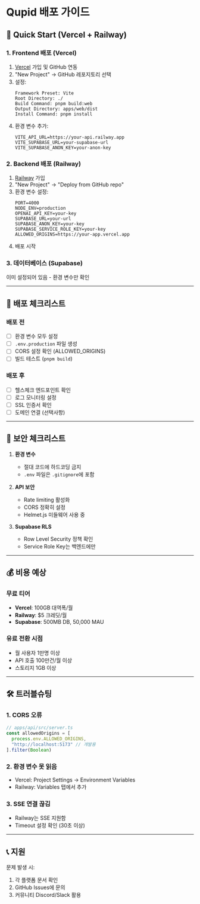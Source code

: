 # Qupid 배포 가이드

## 🚀 Quick Start (Vercel + Railway)

### 1. Frontend 배포 (Vercel)

1. [Vercel](https://vercel.com) 가입 및 GitHub 연동
2. "New Project" → GitHub 레포지토리 선택
3. 설정:
   ```
   Framework Preset: Vite
   Root Directory: ./
   Build Command: pnpm build:web
   Output Directory: apps/web/dist
   Install Command: pnpm install
   ```
4. 환경 변수 추가:
   ```
   VITE_API_URL=https://your-api.railway.app
   VITE_SUPABASE_URL=your-supabase-url
   VITE_SUPABASE_ANON_KEY=your-anon-key
   ```

### 2. Backend 배포 (Railway)

1. [Railway](https://railway.app) 가입
2. "New Project" → "Deploy from GitHub repo"
3. 환경 변수 설정:
   ```
   PORT=4000
   NODE_ENV=production
   OPENAI_API_KEY=your-key
   SUPABASE_URL=your-url
   SUPABASE_ANON_KEY=your-key
   SUPABASE_SERVICE_ROLE_KEY=your-key
   ALLOWED_ORIGINS=https://your-app.vercel.app
   ```
4. 배포 시작

### 3. 데이터베이스 (Supabase)

이미 설정되어 있음 - 환경 변수만 확인

---

## 📝 배포 체크리스트

### 배포 전

- [ ] 환경 변수 모두 설정
- [ ] `.env.production` 파일 생성
- [ ] CORS 설정 확인 (ALLOWED_ORIGINS)
- [ ] 빌드 테스트 (`pnpm build`)

### 배포 후

- [ ] 헬스체크 엔드포인트 확인
- [ ] 로그 모니터링 설정
- [ ] SSL 인증서 확인
- [ ] 도메인 연결 (선택사항)

---

## 🔐 보안 체크리스트

1. **환경 변수**

   - 절대 코드에 하드코딩 금지
   - `.env` 파일은 `.gitignore`에 포함

2. **API 보안**

   - Rate limiting 활성화
   - CORS 정확히 설정
   - Helmet.js 미들웨어 사용 중

3. **Supabase RLS**
   - Row Level Security 정책 확인
   - Service Role Key는 백엔드에만

---

## 💰 비용 예상

### 무료 티어

- **Vercel**: 100GB 대역폭/월
- **Railway**: $5 크레딧/월
- **Supabase**: 500MB DB, 50,000 MAU

### 유료 전환 시점

- 월 사용자 1만명 이상
- API 호출 100만건/월 이상
- 스토리지 1GB 이상

---

## 🛠 트러블슈팅

### 1. CORS 오류

```javascript
// apps/api/src/server.ts
const allowedOrigins = [
  process.env.ALLOWED_ORIGINS,
  "http://localhost:5173" // 개발용
].filter(Boolean)
```

### 2. 환경 변수 못 읽음

- Vercel: Project Settings → Environment Variables
- Railway: Variables 탭에서 추가

### 3. SSE 연결 끊김

- Railway는 SSE 지원함
- Timeout 설정 확인 (30초 이상)

---

## 📞 지원

문제 발생 시:

1. 각 플랫폼 문서 확인
2. GitHub Issues에 문의
3. 커뮤니티 Discord/Slack 활용

